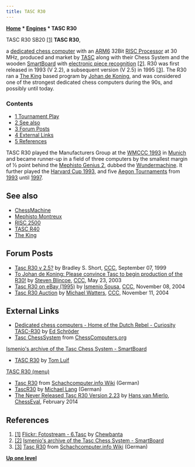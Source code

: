 ```yaml
---
title: TASC R30
---
```

**[Home](Home "Home") \* [Engines](Engines "Engines") \* TASC R30**



 [](http://www.flickr.com/photos/10261668@N05/858166273/in/set-72157600922173034/) TASC R30 SB20 <a id="cite-note-1" href="#cite-ref-1">[1]</a> 
**TASC R30**,  

a [dedicated chess computer](Dedicated_Chess_Computers "Dedicated Chess Computers") with an [ARM6](ARM6 "ARM6") 32Bit [RISC Processor](https://en.wikipedia.org/wiki/Reduced_instruction_set_computing) at 30 MHz, produced and market by [TASC](TASC "TASC") along with their Chess System and the wooden [SmartBoard](TASC_SmartBoard "TASC SmartBoard") with [electronic piece recognition](Piece_Recognition "Piece Recognition") <a id="cite-note-2" href="#cite-ref-2">[2]</a>. R30 was first released in 1993 (V 2.2), a subsequent version (V 2.5) in 1995 <a id="cite-note-3" href="#cite-ref-3">[3]</a>. The R30 ran a [The King](The_King "The King") based program by [Johan de Koning](Johan_de_Koning "Johan de Koning"), and was considered one of the strongest dedicated chess computers during the 90s, and possibly until today.



### Contents


* [1 Tournament Play](#tournament-play)
* [2 See also](#see-also)
* [3 Forum Posts](#forum-posts)
* [4 External Links](#external-links)
* [5 References](#references)






TASC R30 played the Manufacturers Group at the [WMCCC 1993](WMCCC_1993 "WMCCC 1993") in [Munich](https://en.wikipedia.org/wiki/Munich) and became runner-up in a field of three computers by the smallest margin of ½ point behind the [Mephisto Genius 2](Mephisto "Mephisto"), dubbed the [Wundermachine](Mephisto_Wundermaschine "Mephisto Wundermaschine"). It further played the [Harvard Cup 1993](Harvard_Cup_1993 "Harvard Cup 1993"), and five [Aegon Tournaments](Aegon_Tournaments "Aegon Tournaments") from [1993](Aegon_1993 "Aegon 1993") until [1997](Aegon_1997 "Aegon 1997"). 



## See also


* [ChessMachine](ChessMachine "ChessMachine")
* [Mephisto Montreux](Mephisto_Montreux "Mephisto Montreux")
* [RISC 2500](RISC_2500 "RISC 2500")
* [TASC R40](TASC_R40 "TASC R40")
* [The King](The_King "The King")


## Forum Posts


* [Tasc R30 v 2.5?](https://www.stmintz.com/ccc/index.php?id=67790) by Bradley S. Short, [CCC](CCC "CCC"), September 07, 1999
* [To Johan de Koning: Please convince Tasc to begin production of the R30!](https://www.stmintz.com/ccc/index.php?id=297672) by [Steven Blincoe](Steve_Blincoe "Steve Blincoe"), [CCC](CCC "CCC"), May 23, 2003
* [Tasc R30 on eBay (1995)](https://www.stmintz.com/ccc/index.php?id=395041) by [Ismenio Sousa](index.php?title=Ismenio_Sousa&action=edit&redlink=1 "Ismenio Sousa (page does not exist)"), [CCC](CCC "CCC"), November 08, 2004
* [Tasc R30 Auction](https://www.stmintz.com/ccc/index.php?id=395513) by [Michael Watters](Mike_Watters "Mike Watters"), [CCC](CCC "CCC"), November 11, 2004


## External Links


* [Dedicated chess computers - Home of the Dutch Rebel - Curiosity TASC-R30](http://www.top-5000.nl/dedicated.htm) by [Ed Schröder](Ed_Schroder "Ed Schroder")
* [Tasc ChessSystem](http://www.ismenio.com/tasc.html) from [ChessComputers.org](http://www.ismenio.com/chess_computers.html)


 [Ismenio's archive of the Tasc Chess System - SmartBoard](http://www.ismenio.com/tasc/sb.html)
* [TASC R30](http://tluif.home.xs4all.nl/chescom/EngTascR30.html) by [Tom Luif](Tom_Luif "Tom Luif")


 [TASC R30 (menu)](http://tluif.home.xs4all.nl/chescom/EngTascR30menu.html)
* [Tasc R30](http://www.schach-computer.info/wiki/index.php/Tasc_R30) from [Schachcomputer.info Wiki](http://www.schach-computer.info/wiki/index.php/Hauptseite_En) (German)
* [TascR30](http://www.miclangschach.de/index.php?n=Main.TascR30) by [Michael Lang](index.php?title=Michael_Lang&action=edit&redlink=1 "Michael Lang (page does not exist)") (German)
* [The Never Released Tasc R30 Version 2.23](http://chesseval.com/ChessEvalJournal/R30v223.htm) by [Hans van Mierlo](index.php?title=Hans_van_Mierlo&action=edit&redlink=1 "Hans van Mierlo (page does not exist)"), [ChessEval](http://www.chesseval.com/index.html), February 2014


## References


1. <a id="cite-ref-1" href="#cite-note-1">[1]</a> [Flickr: Fotostream - 6.Tasc](http://www.flickr.com/photos/10261668@N05/sets/72157600922173034/with/858166273/) by [Chewbanta](Steve_Blincoe "Steve Blincoe")
2. <a id="cite-ref-2" href="#cite-note-2">[2]</a> [Ismenio's archive of the Tasc Chess System - SmartBoard](http://www.ismenio.com/tasc/sb.html)
3. <a id="cite-ref-3" href="#cite-note-3">[3]</a> [Tasc R30](http://www.schach-computer.info/wiki/index.php/Tasc_R30) from [Schachcomputer.info Wiki](http://www.schach-computer.info/wiki/index.php/Hauptseite_En) (German)

**[Up one level](Engines "Engines")**







 
